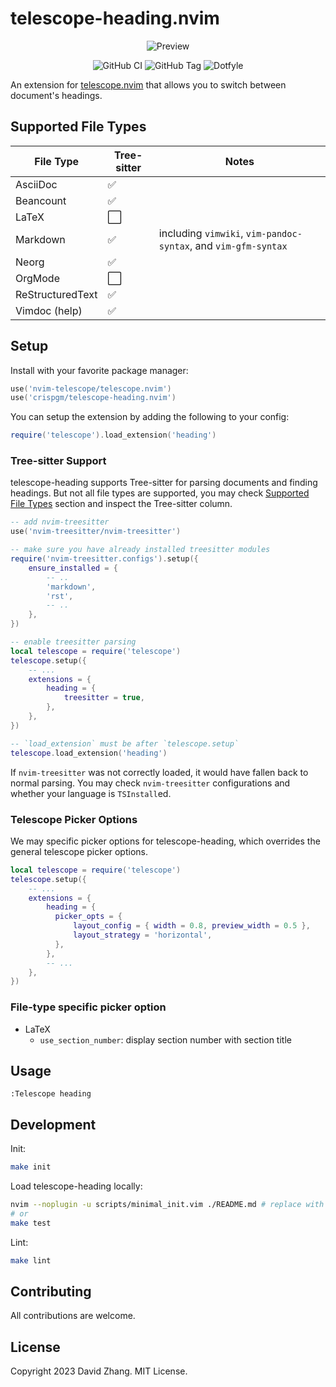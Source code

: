 # telescope-heading.nvim

<p align="center">
  <img alt="Preview" src="https://i.imgur.com/LMdp3Cf.gif" />
</p>

<p align="center">
  <img alt="GitHub CI" src="https://github.com/crispgm/telescope-heading.nvim/actions/workflows/ci.yml/badge.svg" />
  <img alt="GitHub Tag" src="https://img.shields.io/github/v/tag/crispgm/telescope-heading.nvim" />
  <img alt="Dotfyle" src="https://dotfyle.com/plugins/crispgm/telescope-heading.nvim/shield?style=flat" />
</p>

An extension for [telescope.nvim](https://github.com/nvim-telescope/telescope.nvim) that allows you to switch between document's headings.

## Supported File Types

| File Type        | Tree-sitter | Notes                                                          |
| ---------------- | ----------- | -------------------------------------------------------------- |
| AsciiDoc         | ✅          |                                                                |
| Beancount        | ✅          |                                                                |
| LaTeX            | ⬜          |                                                                |
| Markdown         | ✅          | including `vimwiki`, `vim-pandoc-syntax`, and `vim-gfm-syntax` |
| Neorg            | ✅          |                                                                |
| OrgMode          | ⬜          |                                                                |
| ReStructuredText | ✅          |                                                                |
| Vimdoc (help)    | ✅          |                                                                |

## Setup

Install with your favorite package manager:

```lua
use('nvim-telescope/telescope.nvim')
use('crispgm/telescope-heading.nvim')
```

You can setup the extension by adding the following to your config:

```lua
require('telescope').load_extension('heading')
```

### Tree-sitter Support

telescope-heading supports Tree-sitter for parsing documents and finding headings. But not all file types are supported, you may check [Supported File Types](#supported-file-types) section and inspect the Tree-sitter column.
```lua
-- add nvim-treesitter
use('nvim-treesitter/nvim-treesitter')

-- make sure you have already installed treesitter modules
require('nvim-treesitter.configs').setup({
    ensure_installed = {
        -- ..
        'markdown',
        'rst',
        -- ..
    },
})

-- enable treesitter parsing
local telescope = require('telescope')
telescope.setup({
    -- ...
    extensions = {
        heading = {
            treesitter = true,
        },
    },
})

-- `load_extension` must be after `telescope.setup`
telescope.load_extension('heading')
```

If `nvim-treesitter` was not correctly loaded, it would have fallen back to normal parsing. You may check `nvim-treesitter` configurations and whether your language is `TSInstall`ed.

### Telescope Picker Options

We may specific picker options for telescope-heading, which overrides the general telescope picker options.

```lua
local telescope = require('telescope')
telescope.setup({
    -- ...
    extensions = {
        heading = {
          picker_opts = {
              layout_config = { width = 0.8, preview_width = 0.5 },
              layout_strategy = 'horizontal',
          },
        },
        -- ...
    },
})
```

### File-type specific picker option

- LaTeX
  - `use_section_number`: display section number with section title

## Usage

```viml
:Telescope heading
```

## Development

Init:

```bash
make init
```

Load telescope-heading locally:

```bash
nvim --noplugin -u scripts/minimal_init.vim ./README.md # replace with /path/to/testfile
# or
make test
```

Lint:

```bash
make lint
```

## Contributing

All contributions are welcome.

## License

Copyright 2023 David Zhang. MIT License.
